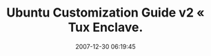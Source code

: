 ---
date: 2007-12-30 06:19:45
link:
  source: delicious
  source_url: https://del.icio.us/roytang
  text: "Ubuntu Customization Guide v2 \xAB Tux Enclave."
  url: http://tuxenclave.wordpress.com/2007/11/23/ubuntu-customization-guide-v2/
slug: ubuntu-customization-guide-v2-tux-enclave
source: delicious
tags:
- articles
- linux
- howto
title: "Ubuntu Customization Guide v2 \xAB Tux Enclave."
---